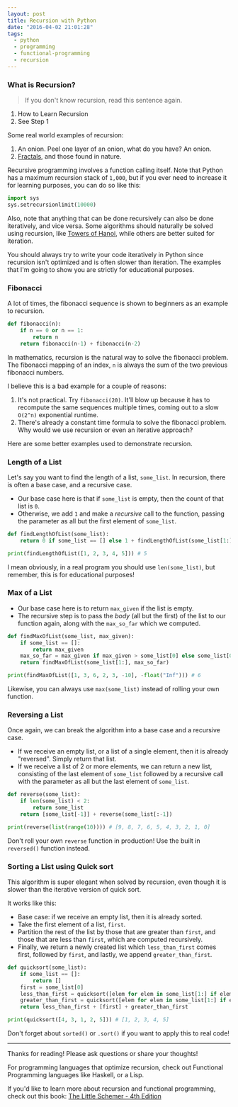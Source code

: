 ```yaml
---
layout: post
title: Recursion with Python
date: "2016-04-02 21:01:28"
tags:
  - python
  - programming
  - functional-programming
  - recursion
---
```


### What is Recursion?

> If you don't know recursion, read this sentence again.

1. How to Learn Recursion
2. See Step 1

Some real world examples of recursion:

1. An onion. Peel one layer of an onion, what do you have? An onion.
2. [Fractals](https://en.wikipedia.org/wiki/Mandelbrot_set), and those found in nature.

Recursive programming involves a function calling itself. Note that Python has a maximum recursion stack of `1,000`, but if you ever need to increase it for learning purposes, you can do so like this:

```python
import sys
sys.setrecursionlimit(10000)
```

Also, note that anything that can be done recursively can also be done iteratively, and vice versa. Some algorithms should naturally be solved using recursion, like [Towers of Hanoi](https://en.wikipedia.org/wiki/Tower_of_Hanoi), while others are better suited for iteration.

You should always try to write your code iteratively in Python since recursion isn't optimized and is often slower than iteration. The examples that I'm going to show you are strictly for educational purposes.

### Fibonacci

A lot of times, the fibonacci sequence is shown to beginners as an example to recursion.

```python
def fibonacci(n):
    if n == 0 or n == 1:
        return n
    return fibonacci(n-1) + fibonacci(n-2)
```

In mathematics, recursion is the natural way to solve the fibonacci problem. The fibonacci mapping of an index, `n` is always the sum of the two previous fibonacci numbers.

I believe this is a bad example for a couple of reasons:

1. It's not practical. Try `fibonacci(20)`. It'll blow up because it has to recompute the same sequences multiple times, coming out to a slow `O(2^n)` exponential runtime.
2. There's already a constant time formula to solve the fibonacci problem. Why would we use recursion or even an iterative approach?

Here are some better examples used to demonstrate recursion.

### Length of a List

Let's say you want to find the length of a list, `some_list`. In recursion, there is often a base case, and a recursive case.

- Our base case here is that if `some_list` is empty, then the count of that list is `0`.
- Otherwise, we add `1` and make a _recursive_ call to the function, passing the parameter as all but the first element of `some_list`.

```python
def findLengthOfList(some_list):
    return 0 if some_list == [] else 1 + findLengthOfList(some_list[1:])

print(findLengthOfList([1, 2, 3, 4, 5])) # 5
```

I mean obviously, in a real program you should use `len(some_list)`, but remember, this is for educational purposes!

### Max of a List

- Our base case here is to return `max_given` if the list is empty.
- The recursive step is to pass the _body_ (all but the first) of the list to our function again, along with the `max_so_far` which we computed.

```python
def findMaxOfList(some_list, max_given):
    if some_list == []:
        return max_given
    max_so_far = max_given if max_given > some_list[0] else some_list[0]
    return findMaxOfList(some_list[1:], max_so_far)

print(findMaxOfList([1, 3, 6, 2, 3, -10], -float("Inf"))) # 6
```

Likewise, you can always use `max(some_list)` instead of rolling your own function.

### Reversing a List

Once again, we can break the algorithm into a base case and a recursive case.

- If we receive an empty list, or a list of a single element, then it is already "reversed". Simply return that list.
- If we receive a list of 2 or more elements, we can return a new list, consisting of the last element of `some_list` followed by a recursive call with the parameter as all but the last element of `some_list`.

```python
def reverse(some_list):
    if len(some_list) < 2:
        return some_list
    return [some_list[-1]] + reverse(some_list[:-1])

print(reverse(list(range(10)))) # [9, 8, 7, 6, 5, 4, 3, 2, 1, 0]
```

Don't roll your own `reverse` function in production! Use the built in `reversed()` function instead.

### Sorting a List using Quick sort

This algorithm is super elegant when solved by recursion, even though it is slower than the iterative version of quick sort.

It works like this:

- Base case: if we receive an empty list, then it is already sorted.
- Take the first element of a list, `first`.
- Partition the rest of the list by those that are greater than `first`, and those that are less than `first`, which are computed recursively.
- Finally, we return a newly created list which `less_than_first` comes first, followed by `first`, and lastly, we append `greater_than_first`.

```python
def quicksort(some_list):
    if some_list == []:
        return []
    first = some_list[0]
    less_than_first = quicksort([elem for elem in some_list[1:] if elem < first])
    greater_than_first = quicksort([elem for elem in some_list[1:] if elem >= first])
    return less_than_first + [first] + greater_than_first

print(quicksort([4, 3, 1, 2, 5])) # [1, 2, 3, 4, 5]
```

Don't forget about `sorted()` or `.sort()` if you want to apply this to real code!

---

Thanks for reading! Please ask questions or share your thoughts!

For programming languages that optimize recursion, check out Functional Programming languages like Haskell, or a Lisp.

If you'd like to learn more about recursion and functional programming, check out this book:
[The Little Schemer - 4th Edition](http://www.amazon.com/gp/product/0262560992/ref=as_li_tl?ie=UTF8&camp=1789&creative=9325&creativeASIN=0262560992&linkCode=as2&tag=raymondtaught-20&linkId=AZJB4SGTR4DHRK57)
